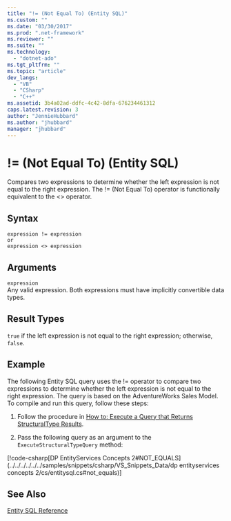 ```yaml
---
title: "!= (Not Equal To) (Entity SQL)"
ms.custom: ""
ms.date: "03/30/2017"
ms.prod: ".net-framework"
ms.reviewer: ""
ms.suite: ""
ms.technology: 
  - "dotnet-ado"
ms.tgt_pltfrm: ""
ms.topic: "article"
dev_langs: 
  - "VB"
  - "CSharp"
  - "C++"
ms.assetid: 3b4a02ad-ddfc-4c42-8dfa-676234461312
caps.latest.revision: 3
author: "JennieHubbard"
ms.author: "jhubbard"
manager: "jhubbard"
---
```

# != (Not Equal To) (Entity SQL)
Compares two expressions to determine whether the left expression is not equal to the right expression. The != (Not Equal To) operator is functionally equivalent to the <> operator.  
  
## Syntax  
  
```  
expression != expression  
or  
expression <> expression  
```  
  
## Arguments  
 `expression`  
 Any valid expression. Both expressions must have implicitly convertible data types.  
  
## Result Types  
 `true` if the left expression is not equal to the right expression; otherwise, `false`.  
  
## Example  
 The following Entity SQL query uses the != operator to compare two expressions to determine whether the left expression is not equal to the right expression. The query is based on the AdventureWorks Sales Model. To compile and run this query, follow these steps:  
  
1.  Follow the procedure in [How to: Execute a Query that Returns StructuralType Results](../../../../../../docs/framework/data/adonet/ef/how-to-execute-a-query-that-returns-structuraltype-results.md).  
  
2.  Pass the following query as an argument to the `ExecuteStructuralTypeQuery` method:  
  
 [!code-csharp[DP EntityServices Concepts 2#NOT_EQUALS](../../../../../../samples/snippets/csharp/VS_Snippets_Data/dp entityservices concepts 2/cs/entitysql.cs#not_equals)]  
  
## See Also  
 [Entity SQL Reference](../../../../../../docs/framework/data/adonet/ef/language-reference/entity-sql-reference.md)
